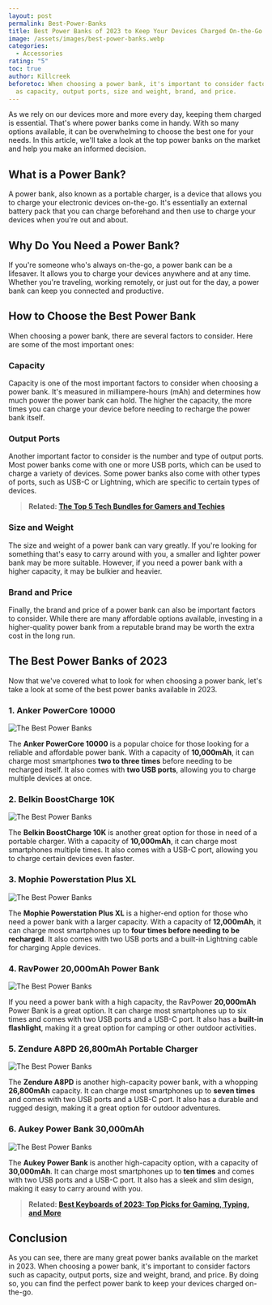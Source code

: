 ```yaml
---
layout: post
permalink: Best-Power-Banks
title: Best Power Banks of 2023 to Keep Your Devices Charged On-the-Go
image: /assets/images/best-power-banks.webp
categories:
  - Accessories
rating: "5"
toc: true
author: Killcreek
beforetoc: When choosing a power bank, it's important to consider factors such
  as capacity, output ports, size and weight, brand, and price.
---
```

As we rely on our devices more and more every day, keeping them charged is essential. That's where power banks come in handy. With so many options available, it can be overwhelming to choose the best one for your needs. In this article, we'll take a look at the top power banks on the market and help you make an informed decision.

## What is a Power Bank?

A power bank, also known as a portable charger, is a device that allows you to charge your electronic devices on-the-go. It's essentially an external battery pack that you can charge beforehand and then use to charge your devices when you're out and about.

## Why Do You Need a Power Bank?

If you're someone who's always on-the-go, a power bank can be a lifesaver. It allows you to charge your devices anywhere and at any time. Whether you're traveling, working remotely, or just out for the day, a power bank can keep you connected and productive.

## How to Choose the Best Power Bank

When choosing a power bank, there are several factors to consider. Here are some of the most important ones:

### Capacity

Capacity is one of the most important factors to consider when choosing a power bank. It's measured in milliampere-hours (mAh) and determines how much power the power bank can hold. The higher the capacity, the more times you can charge your device before needing to recharge the power bank itself.

### Output Ports

Another important factor to consider is the number and type of output ports. Most power banks come with one or more USB ports, which can be used to charge a variety of devices. Some power banks also come with other types of ports, such as USB-C or Lightning, which are specific to certain types of devices.

> **R﻿elated: [The Top 5 Tech Bundles for Gamers and Techies](https://bundledeals.xyz/the-top-5-tech-bundles-for-gamers-and-techies)**

### Size and Weight

The size and weight of a power bank can vary greatly. If you're looking for something that's easy to carry around with you, a smaller and lighter power bank may be more suitable. However, if you need a power bank with a higher capacity, it may be bulkier and heavier.

### Brand and Price

Finally, the brand and price of a power bank can also be important factors to consider. While there are many affordable options available, investing in a higher-quality power bank from a reputable brand may be worth the extra cost in the long run.

## The Best Power Banks of 2023

Now that we've covered what to look for when choosing a power bank, let's take a look at some of the best power banks available in 2023.

### 1. Anker PowerCore 10000

![The Best Power Banks](/assets/images/anker-powercore-10000.webp "Anker PowerCore 10000")

The **Anker PowerCore 10000** is a popular choice for those looking for a reliable and affordable power bank. With a capacity of **10,000mAh**, it can charge most smartphones **two to three times** before needing to be recharged itself. It also comes with **two USB ports**, allowing you to charge multiple devices at once.

### 2. Belkin BoostCharge 10K

![The Best Power Banks](/assets/images/belkin-boostcharge-10k.jpg "Belkin BoostCharge 10K")

The **Belkin BoostCharge 10K** is another great option for those in need of a portable charger. With a capacity of **10,000mAh**, it can charge most smartphones multiple times. It also comes with a USB-C port, allowing you to charge certain devices even faster.

### 3. Mophie Powerstation Plus XL

![The Best Power Banks](/assets/images/mophie-powerstation-plus-xl_3.jpg "Mophie Powerstation Plus XL")

The **Mophie Powerstation Plus XL** is a higher-end option for those who need a power bank with a larger capacity. With a capacity of **12,000mAh**, it can charge most smartphones up to **four times before needing to be recharged**. It also comes with two USB ports and a built-in Lightning cable for charging Apple devices.

### 4. RavPower 20,000mAh Power Bank

![The Best Power Banks](/assets/images/ravpowerportablecharger20000m.webp "RavPower 20,000mAh Power Bank")

If you need a power bank with a high capacity, the RavPower **20,000mAh** Power Bank is a great option. It can charge most smartphones up to six times and comes with two USB ports and a USB-C port. It also has a **built-in flashlight**, making it a great option for camping or other outdoor activities.

### 5. Zendure A8PD 26,800mAh Portable Charger

![The Best Power Banks](/assets/images/zendure-a8pd.jpg "Zendure A8PD 26,800mAh Portable Charger")

The **Zendure A8PD** is another high-capacity power bank, with a whopping **26,800mAh** capacity. It can charge most smartphones up to **seven times** and comes with two USB ports and a USB-C port. It also has a durable and rugged design, making it a great option for outdoor adventures.

### 6. Aukey Power Bank 30,000mAh

![The Best Power Banks](/assets/images/aukey_30000mah_lightning_power_bank.webp "Aukey Power Bank 30,000mAh")

The **Aukey Power Bank** is another high-capacity option, with a capacity of **30,000mAh**. It can charge most smartphones up to **ten times** and comes with two USB ports and a USB-C port. It also has a sleek and slim design, making it easy to carry around with you.



> **R﻿elated:  [Best Keyboards of 2023: Top Picks for Gaming, Typing, and More](https://bundledeals.xyz/best-keyboards)**





## Conclusion

As you can see, there are many great power banks available on the market in 2023. When choosing a power bank, it's important to consider factors such as capacity, output ports, size and weight, brand, and price. By doing so, you can find the perfect power bank to keep your devices charged on-the-go.